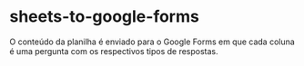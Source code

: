 # sheets-to-google-forms
O conteúdo da planilha é enviado para o Google Forms em que cada coluna é uma pergunta com os respectivos tipos de respostas.
